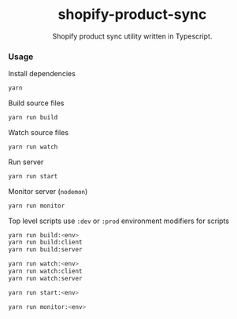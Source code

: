 <h1 align="center">shopify-product-sync</h1>

<p align="center">Shopify product sync utility written in Typescript.</p>

### Usage

Install dependencies
```bash
yarn
```

Build source files
```bash
yarn run build
```

Watch source files
```bash
yarn run watch
```

Run server
```bash
yarn run start
```

Monitor server (`nodemon`)
```bash
yarn run monitor
```

Top level scripts use `:dev` or `:prod` environment modifiers for scripts
```bash
yarn run build:<env>
yarn run build:client
yarn run build:server

yarn run watch:<env>
yarn run watch:client
yarn run watch:server

yarn run start:<env>

yarn run monitor:<env>
```
